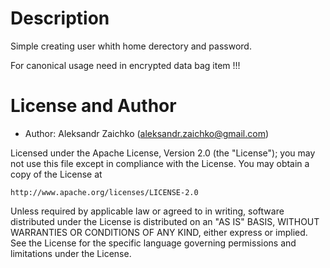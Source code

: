 Description
===========

Simple creating user whith home derectory and password.

For canonical usage need in encrypted data bag item !!! 


License and Author
==================

- Author: Aleksandr Zaichko (<aleksandr.zaichko@gmail.com>)


Licensed under the Apache License, Version 2.0 (the "License");
you may not use this file except in compliance with the License.
You may obtain a copy of the License at

    http://www.apache.org/licenses/LICENSE-2.0

Unless required by applicable law or agreed to in writing, software
distributed under the License is distributed on an "AS IS" BASIS,
WITHOUT WARRANTIES OR CONDITIONS OF ANY KIND, either express or implied.
See the License for the specific language governing permissions and
limitations under the License.
